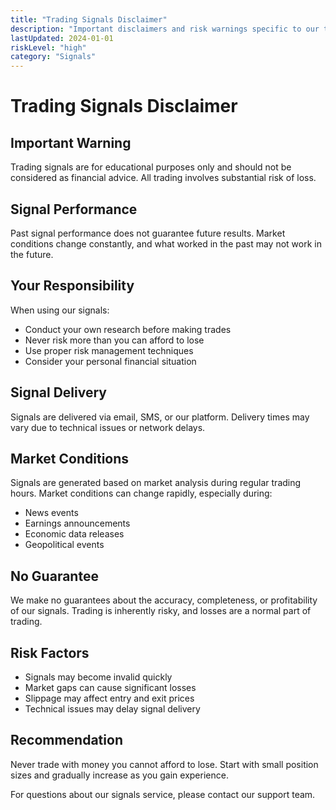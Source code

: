 ```yaml
---
title: "Trading Signals Disclaimer"
description: "Important disclaimers and risk warnings specific to our trading signals service."
lastUpdated: 2024-01-01
riskLevel: "high"
category: "Signals"
---
```


# Trading Signals Disclaimer

## Important Warning

Trading signals are for educational purposes only and should not be considered as financial advice. All trading involves substantial risk of loss.

## Signal Performance

Past signal performance does not guarantee future results. Market conditions change constantly, and what worked in the past may not work in the future.

## Your Responsibility

When using our signals:
- Conduct your own research before making trades
- Never risk more than you can afford to lose
- Use proper risk management techniques
- Consider your personal financial situation

## Signal Delivery

Signals are delivered via email, SMS, or our platform. Delivery times may vary due to technical issues or network delays.

## Market Conditions

Signals are generated based on market analysis during regular trading hours. Market conditions can change rapidly, especially during:
- News events
- Earnings announcements
- Economic data releases
- Geopolitical events

## No Guarantee

We make no guarantees about the accuracy, completeness, or profitability of our signals. Trading is inherently risky, and losses are a normal part of trading.

## Risk Factors

- Signals may become invalid quickly
- Market gaps can cause significant losses
- Slippage may affect entry and exit prices
- Technical issues may delay signal delivery

## Recommendation

Never trade with money you cannot afford to lose. Start with small position sizes and gradually increase as you gain experience.

For questions about our signals service, please contact our support team.